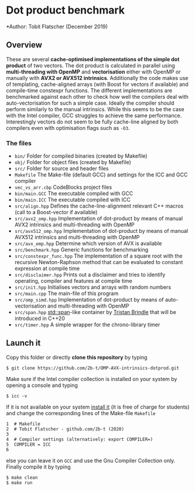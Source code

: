 # Dot product benchmark

*Author: Tobit Flatscher (December 2019)

## Overview
These are several **cache-optimised implementations of the simple dot product** of two vectors. The dot product is calculated in parallel using **multi-threading with OpenMP** and **vectorisation** either with OpenMP or manually with **AVX2 or AVX512 intrinsics**.
Additionally the code makes use of templating, cache-aligned arrays (with Boost for vectors if available) and compile-time constexpr functions.
The different implementations are benchmarked against each other to check how well the compilers deal with auto-vectorisation for such a simple case. Ideally the compiler should perform similarly to the manual intrinsics. While this seems to be the case with the Intel compiler, GCC struggles to achieve the same performance.
Interestingly vectors do not seem to be fully cache-line aligned by both compilers even with optimisation flags such as `-O3`.

### The files

- `bin/` Folder for compiled binaries (created by Makefile)
- `obj/` Folder for object files (created by Makefile)
- `src/` Folder for source and header files
- `Makefile` The Make-file (default GCC) and settings for the ICC and GCC compiler
- `vec_vs_arr.cbp` CodeBlocks project files
- `bin/main.GCC` The executable compiled with GCC
- `bin/main.ICC` The executable compiled with ICC
- `src/align.hpp` Defines the cache-line-alignment relevant C++ macros (call to a Boost-vector if available)
- `src/avx2_omp.hpp` Implementation of dot-product by means of manual AVX2 intrinsics and multi-threading with OpenMP
- `src/avx512_omp.hpp` Implementation of dot-product by means of manual AVX512 intrinsics and multi-threading with OpenMP
- `src/avx_omp.hpp` Determine which version of AVX is available
- `src/benchmark.hpp` Generic functions for benchmarking
- `src/constexpr_func.hpp` The implementation of a square root with the recursive Newton-Raphson method that can be evaluated to constant expression at compile time
- `src/disclaimer.hpp` Prints out a disclaimer and tries to identify operating, compiler and features at compile time
- `src/init.hpp` Initialises vectors and arrays with random numbers
- `src/main.cpp` The main-file of this program
- `src/omp_simd.hpp` Implementation of dot-product by means of auto-vectorisation and multi-threading with OpenMP
- `src/span.hpp` [std::span](https://en.cppreference.com/w/cpp/container/span)-like container by [Tristan Brindle](https://github.com/tcbrindle/span) that will be introduced in C++20
- `src/timer.hpp` A simple wrapper for the chrono-library timer


## Launch it
Copy this folder or directly **clone this repository** by typing
```
$ git clone https://github.com/2b-t/OMP-AVX-intrinsics-dotprod.git 
```
Make sure if the Intel compiler collection is installed on your system by opening a console and typing
```
$ icc -v
```
If it is not available on your system [install it](https://software.intel.com/en-us/compilers) (it is free of charge for students) and change the corresponding lines of the Make-file `Makefile`
```
1  # Makefile
2  # Tobit Flatscher - github.com/2b-t (2020)
3
4  # Compiler settings (alternatively: export COMPILER=)
5  COMPILER = ICC
6
```
else you can leave it on `GCC` and use the Gnu Compiler Collection only.
Finally compile it by typing
```
$ make clean
$ make run
```
